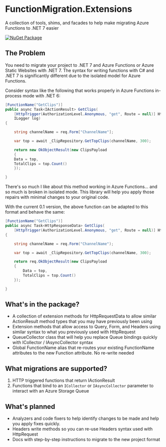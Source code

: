 # FunctionMigration.Extensions
A collection of tools, shims, and facades to help make migrating Azure Functions to .NET 7 easier

[![NuGet Package](https://img.shields.io/nuget/v/FunctionMigration.Extensions?color=blue&style=plastic)](https://www.nuget.org/packages/FunctionMigration.Extensions)

## The Problem

You need to migrate your project to .NET 7 and Azure Functions or Azure Static Websites with .NET 7.  The syntax for writing functions with C# and .NET 7 is significantly different due to the isolated model for Azure Functions.

Consider syntax like the following that works properly in Azure Functions in-process mode with .NET 6:

```csharp
[FunctionName("GetClips")]
public async Task<IActionResult> GetClips(
    [HttpTrigger(AuthorizationLevel.Anonymous, "get", Route = null)] HttpRequest req,
    ILogger log)
{

    string channelName = req.Form["ChannelName"];

    var top = await _ClipRepository.GetTopClips(channelName, 300);

    return new OkObjectResult(new ClipsPayload
    {
    Data = top,
    TotalClips = top.Count()
    });

}
```

There's so much I like about this method working in Azure Functions... and so much is broken in isolated mode.  This library will help you apply those repairs with minimal changes to your original code.  

With the current 0.1 version, the above function can be adapted to this format and behave the same:

```csharp
[FunctionName("GetClips")]
public async Task<HttpResponseData> GetClips(
    [HttpTrigger(AuthorizationLevel.Anonymous, "get", Route = null)] HttpRequestData req)
{

    string channelName = req.Form("ChannelName");

    var top = await _ClipRepository.GetTopClips(channelName, 300);

    return req.OkObjectResult(new ClipsPayload
    {
        Data = top,
        TotalClips = top.Count()
    });

}
```

## What's in the package?

- A collection of extension methods for HttpRequestData to allow similar ActionResult method types that you may have previously been using
- Extension methods that allow access to Query, Form, and Headers using similar syntax to what you previously used with HttpRequest
- QueueCollector class that will help you replace Queue bindings quickly with ICollector / IAsyncCollector syntax
- Global FunctionName alias that re-routes your existing FunctionName attributes to the new Function attribute.  No re-write needed

## What migrations are supported?

1. HTTP triggered functions that return IActionResult 
2. Functions that bind to an `ICollector` or `IAsyncCollector` parameter to interact with an Azure Storage Queue

## What's planned

- Analyzers and code fixers to help identify changes to be made and help you apply fixes quickly.
- Headers write methods so you can re-use Headers syntax used with HttpRequest
- Docs with step-by-step instructions to migrate to the new project format